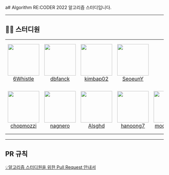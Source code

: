 a# Algorithm
RE:CODER 2022 알고리즘 스터디입니다.

---
## 🧑‍💻 스터디원
<table>
    <tr height="150px">
        <td align="center" width="130px">
            <a href="https://github.com/6Whistle"><img height="100px" width="100px" src="https://avatars.githubusercontent.com/u/78692304?v=4"/></a>
            <br/>
            <a href="https://github.com/6Whistle">6Whistle</a>
        </td>
        <td align="center" width="130px">
            <a href="https://github.com/dbfanck"><img height="100px" width="100px" src="https://avatars.githubusercontent.com/u/108846191?v=4"/></a>
            <br/>
            <a href="https://github.com/dbfanck">dbfanck</a>
        <td align="center" width="130px">
            <a href="https://github.com/kimbap02"><img height="100px" width="100px" src="https://avatars.githubusercontent.com/u/108856811?v=4"/></a>
            <br/>
            <a href="https://github.com/kimbap02">kimbap02</a>
        <td align="center" width="130px">
            <a href="https://github.com/SeoeunY"><img height="100px" width="100px" src="https://avatars.githubusercontent.com/u/108858978?v=4"/></a>
            <br/>
            <a href="https://github.com/SeoeunY">SeoeunY</a>
        </td>
    </tr>
    <tr height="150px">
        <td align="center" width="130px">
            <a href="https://github.com/chopmozzi"><img height="100px" width="100px" src="https://avatars.githubusercontent.com/u/44396392?v=4"/></a>
            <br/>
            <a href="https://github.com/chopmozzi">chopmozzi</a>
        </td>
        <td align="center" width="130px">
            <a href="https://github.com/nagnero"><img height="100px" width="100px" src="https://avatars.githubusercontent.com/u/96233261?v=4"/></a>
            <br/>
            <a href="https://github.com/nagnero">nagnero</a>
        </td>
        <td align="center" width="130px">
            <a href="https://github.com/Alsghd"><img height="100px" width="100px" src="https://avatars.githubusercontent.com/u/106859397?v=4"/></a>
            <br/>
            <a href="https://github.com/Alsghd">Alsghd</a>
        </td>
        <td align="center" width="130px">
            <a href="https://github.com/hanoong7"><img height="100px" width="100px" src="https://avatars.githubusercontent.com/u/108854591?v=4"/></a>
            <br/>
            <a href="https://github.com/hanoong7">hanoong7</a>
        </td>
        <td align="center" width="130px">
            <a href="https://github.com/moonuckjoo"><img height="100px" width="100px" src="https://avatars.githubusercontent.com/u/108858978?v=4"/></a>
            <br/>
            <a href="https://github.com/moonuckjoo">moonuckjoo</a>
        </td>
    </tr>
</table>

---
## PR 규칙
[💡알고리즘 스터디원을 위한 Pull Request 안내서](https://github.com/RE-CODER-2022/Algorithm/blob/main/Pull%20Request%20%EC%95%88%EB%82%B4.pdf)

